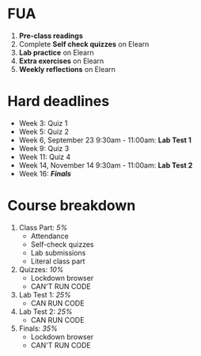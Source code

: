 # FUA

1. **Pre-class readings**
2. Complete **Self check quizzes** on Elearn
3. **Lab practice** on Elearn
4. **Extra exercises** on Elearn
5. **Weekly reflections** on Elearn

# Hard deadlines

* Week 3: Quiz 1
* Week 5: Quiz 2
* Week 6, September 23 9:30am - 11:00am: **Lab Test 1**
* Week 9: Quiz 3
* Week 11: Quiz 4
* Week 14, November 14 9:30am - 11:00am: **Lab Test 2**
* Week 16: ***Finals***

# Course breakdown

1. Class Part: *5%*
    * Attendance
    * Self-check quizzes
    * Lab submissions
    * Literal class part
2. Quizzes: *10%*
    * Lockdown browser
    * CAN'T RUN CODE
3. Lab Test 1: *25%*
    * CAN RUN CODE
4. Lab Test 2: *25%*
    * CAN RUN CODE
5. Finals: *35%*
    * Lockdown browser
    * CAN'T RUN CODE


